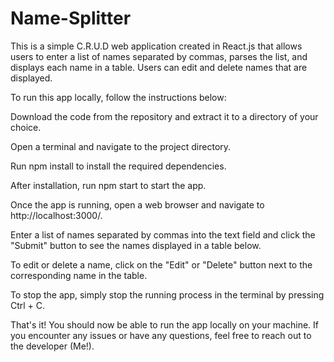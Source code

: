 # Name-Splitter
This is a simple C.R.U.D web application created in React.js that allows users to enter a list of names separated by commas, parses the list, and displays each name in a table. Users can edit and delete names that are displayed.

To run this app locally, follow the instructions below:

Download the code from the repository and extract it to a directory of your choice.

Open a terminal and navigate to the project directory.

Run npm install to install the required dependencies.

After installation, run npm start to start the app.

Once the app is running, open a web browser and navigate to http://localhost:3000/.

Enter a list of names separated by commas into the text field and click the "Submit" button to see the names displayed in a table below.

To edit or delete a name, click on the "Edit" or "Delete" button next to the corresponding name in the table.

To stop the app, simply stop the running process in the terminal by pressing Ctrl + C.

That's it! You should now be able to run the app locally on your machine. If you encounter any issues or have any questions, feel free to reach out to the developer (Me!).





